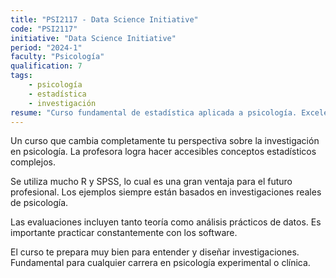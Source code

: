```yaml
---
title: "PSI2117 - Data Science Initiative"
code: "PSI2117"
initiative: "Data Science Initiative"
period: "2024-1"
faculty: "Psicología"
qualification: 7
tags:
    - psicología
    - estadística
    - investigación
resume: "Curso fundamental de estadística aplicada a psicología. Excelente balance entre teoría y práctica con software especializado."
---
```


<!-- Recomendación PSI2117 - Estadística en Psicología -->
Un curso que cambia completamente tu perspectiva sobre la investigación en psicología. La profesora logra hacer accesibles conceptos estadísticos complejos.

Se utiliza mucho R y SPSS, lo cual es una gran ventaja para el futuro profesional. Los ejemplos siempre están basados en investigaciones reales de psicología.

Las evaluaciones incluyen tanto teoría como análisis prácticos de datos. Es importante practicar constantemente con los software.

El curso te prepara muy bien para entender y diseñar investigaciones. Fundamental para cualquier carrera en psicología experimental o clínica.
